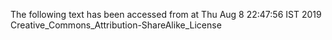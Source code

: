 The following text has been accessed from at Thu Aug 8 22:47:56 IST 2019
Creative_Commons_Attribution-ShareAlike_License
